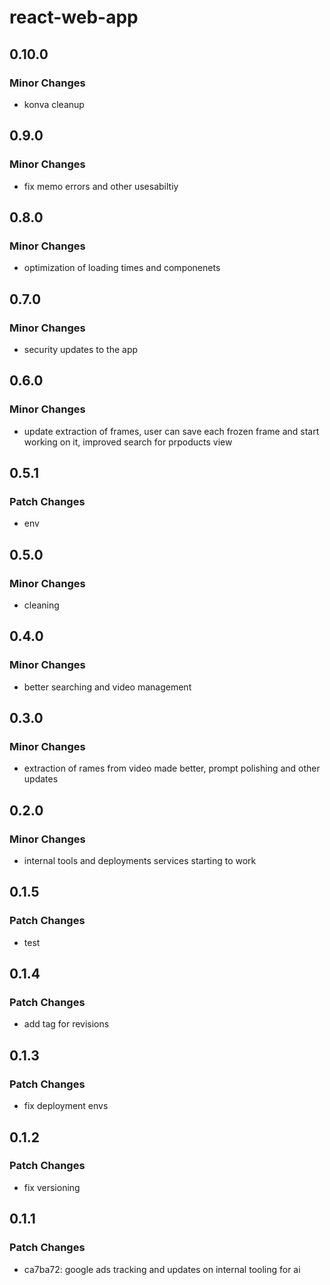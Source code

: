 # react-web-app

## 0.10.0

### Minor Changes

- konva cleanup

## 0.9.0

### Minor Changes

- fix memo errors and other usesabiltiy

## 0.8.0

### Minor Changes

- optimization of loading times and componenets

## 0.7.0

### Minor Changes

- security updates to the app

## 0.6.0

### Minor Changes

- update extraction of frames, user can save each frozen frame and start working on it, improved search for prpoducts view

## 0.5.1

### Patch Changes

- env

## 0.5.0

### Minor Changes

- cleaning

## 0.4.0

### Minor Changes

- better searching and video management

## 0.3.0

### Minor Changes

- extraction of rames from video made better, prompt polishing and other updates

## 0.2.0

### Minor Changes

- internal tools and deployments services starting to work

## 0.1.5

### Patch Changes

- test

## 0.1.4

### Patch Changes

- add tag for revisions

## 0.1.3

### Patch Changes

- fix deployment envs

## 0.1.2

### Patch Changes

- fix versioning

## 0.1.1

### Patch Changes

- ca7ba72: google ads tracking and updates on internal tooling for ai

